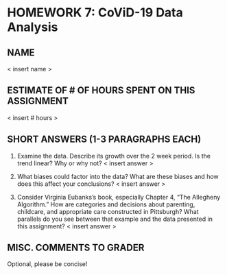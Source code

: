 # HOMEWORK 7: CoViD-19 Data Analysis

## NAME
< insert name >

## ESTIMATE OF # OF HOURS SPENT ON THIS ASSIGNMENT
< insert # hours >

## SHORT ANSWERS (1-3 PARAGRAPHS EACH)
1. Examine the data. Describe its growth over the 2 week period. Is the trend linear? Why or why not?
< insert answer >

2. What biases could factor into the data? What are these biases and how does this affect your conclusions?
< insert answer >

3. Consider Virginia Eubanks’s book, especially Chapter 4, “The Allegheny Algorithm.” How are categories and decisions about parenting, childcare, and appropriate care constructed in Pittsburgh? What parallels do you see between that example and the data presented in this assignment?
< insert answer >

## MISC. COMMENTS TO GRADER
Optional, please be concise!
